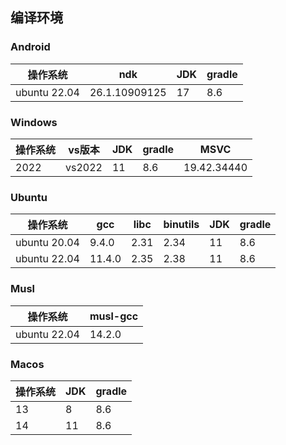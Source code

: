 ## 编译环境

### Android

| 操作系统         | ndk           | JDK | gradle |
|--------------|---------------|-----|--------|
| ubuntu 22.04 | 26.1.10909125 | 17  | 8.6    |

### Windows

| 操作系统 | vs版本   | JDK | gradle | MSVC        |
|------|--------|-----|--------|-------------|
| 2022 | vs2022 | 11  | 8.6    | 19.42.34440 |

### Ubuntu

| 操作系统         | gcc    | libc | binutils | JDK | gradle |
|--------------|--------|------|----------|-----|--------|
| ubuntu 20.04 | 9.4.0  | 2.31 | 2.34     | 11  | 8.6    |
| ubuntu 22.04 | 11.4.0 | 2.35 | 2.38     | 11  | 8.6    |

### Musl

| 操作系统         | musl-gcc |
|--------------|----------|
| ubuntu 22.04 | 14.2.0   |

### Macos

| 操作系统 | JDK | gradle |
|------|-----|--------|
| 13   | 8   | 8.6    |
| 14   | 11  | 8.6    |